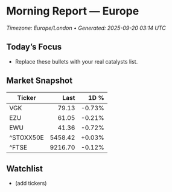 # Morning Report — Europe
_Timezone: Europe/London • Generated: 2025-09-20 03:14 UTC_

## Today’s Focus
- Replace these bullets with your real catalysts list.

## Market Snapshot
| Ticker | Last | 1D % |
|---|---:|---:|
| VGK | 79.13 | -0.73% |
| EZU | 61.05 | -0.21% |
| EWU | 41.36 | -0.72% |
| ^STOXX50E | 5458.42 | +0.03% |
| ^FTSE | 9216.70 | -0.12% |

## Watchlist
- (add tickers)
